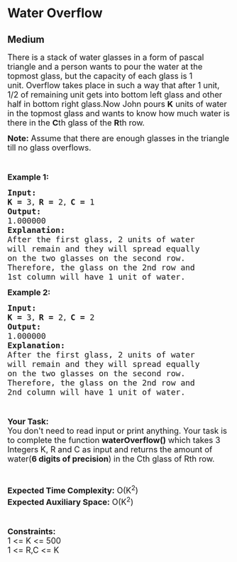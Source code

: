 # Water Overflow
## Medium 
<div class="problem-statement">
                <p></p><p><span style="font-size:18px">There is a stack of water glasses in a form of pascal triangle and a person&nbsp;wants to pour the water at the topmost glass, but the capacity of each glass is 1 unit.&nbsp;Overflow takes place in such a way that after 1 unit, 1/2 of remaining unit gets into bottom left glass and other half in bottom right glass.Now John pours <strong>K</strong> units of water in the topmost glass and wants to know how much water is there in the <strong>C</strong>th glass of the <strong>R</strong>th row.</span></p>

<p><span style="font-size:18px"><strong>Note:</strong> Assume that there are enough glasses in the triangle till no glass overflows.</span></p>

<p>&nbsp;</p>

<p><span style="font-size:18px"><strong>Example 1:</strong></span></p>

<pre><span style="font-size:18px"><strong>Input:</strong></span>
<span style="font-size:18px"><strong>K = </strong>3</span><strong>, </strong><span style="font-size:18px"><strong>R = </strong>2</span><strong>, </strong><span style="font-size:18px"><strong>C = </strong>1</span>
<span style="font-size:18px"><strong>Output:</strong></span>
<span style="font-size:18px">1.000000</span>
<span style="font-size:18px"><strong>Explanation:</strong></span>
<span style="font-size:18px">After the first glass, 2 units of water
will remain and they will spread equally
on the two glasses on the second row.
Therefore, the glass on the 2nd row and
1st column will have 1 unit of water.</span></pre>

<p><span style="font-size:18px"><strong>Example 2:</strong></span></p>

<pre><span style="font-size:18px"><strong>Input:</strong></span>
<span style="font-size:18px"><strong>K = </strong>3</span><strong>, </strong><span style="font-size:18px"><strong>R = </strong>2</span><strong>, </strong><span style="font-size:18px"><strong>C = </strong>2</span>
<span style="font-size:18px"><strong>Output:</strong></span>
<span style="font-size:18px">1.000000</span>
<span style="font-size:18px"><strong>Explanation:</strong></span>
<span style="font-size:18px">After the first glass, 2 units of water
will remain and they will spread equally
on the two glasses on the second row.
Therefore, the glass on the 2nd row and
2nd column will have 1 unit of water.</span></pre>

<p>&nbsp;</p>

<p><span style="font-size:18px"><strong>Your Task:</strong><br>
You don't need to read input or print anything. Your task is to complete the function <strong>waterOverflow()</strong> which takes 3 Integers K, R and C as input and returns the amount of water(<strong>6 digits of precision</strong>) in the Cth glass of Rth row.</span></p>

<p>&nbsp;</p>

<p><span style="font-size:18px"><strong>Expected Time Complexity:</strong> O(K<sup>2</sup>)<br>
<strong>Expected Auxiliary Space:</strong> O(K<sup>2</sup>)</span></p>

<p>&nbsp;</p>

<p><span style="font-size:18px"><strong>Constraints:</strong></span><br>
<span style="font-size:18px">1 &lt;= K &lt;= 500<br>
1 &lt;= R,C &lt;= K</span></p>
 <p></p>
            </div>